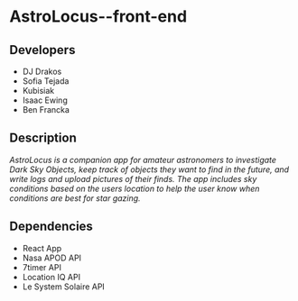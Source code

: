 # AstroLocus--front-end

## Developers
- DJ Drakos
- Sofia Tejada
- Kubisiak
- Isaac Ewing
- Ben Francka

## Description
*AstroLocus is a companion app for amateur astronomers to investigate Dark Sky Objects, keep track of objects they want to find in the future, and write logs and upload pictures of their finds. The app includes sky conditions based on the users location to help the user know when conditions are best for star gazing.*

## Dependencies
- React App
- Nasa APOD API
- 7timer API
- Location IQ API
- Le System Solaire API



